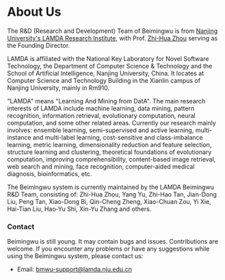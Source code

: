 # About Us

The R&D (Research and Development) Team of Beimingwu is from [Nanjing University's LAMDA Research Institute](https://www.lamda.nju.edu.cn/MainPage.ashx), with Prof. [Zhi-Hua Zhou](http://cs.nju.edu.cn/zhouzh) serving as the Founding Director.

LAMDA is affiliated with the National Key Laboratory for Novel Software Technology, the Department of Computer Science & Technology and the School of Artificial Intelligence, Nanjing University, China. It locates at Computer Science and Technology Building in the Xianlin campus of Nanjing University, mainly in Rm910.

"LAMDA" means "Learning And Mining from DatA". The main research interests of LAMDA include machine learning, data mining, pattern recognition, information retrieval, evolutionary computation, neural computation, and some other related areas. Currently our research mainly involves: ensemble learning, semi-supervised and active learning, multi-instance and multi-label learning, cost-sensitive and class-imbalance learning, metric learning, dimensionality reduction and feature selection, structure learning and clustering, theoretical foundations of evolutionary computation, improving comprehensibility, content-based image retrieval, web search and mining, face recognition, computer-aided medical diagnosis, bioinformatics, etc.

The Beimingwu system is currently maintained by the LAMDA Beimingwu R&D Team, consisting of: <a href="http://cs.nju.edu.cn/zhouzh" style="text-decoration: none; color: inherit;" target="_blank">Zhi-Hua Zhou</a>, <a href="http://www.lamda.nju.edu.cn/yuy" style="text-decoration: none; color: inherit;" target="_blank">Yang Yu</a>, <a href="http://www.lamda.nju.edu.cn/tanzh/" style="text-decoration: none; color: inherit;" target="_blank">Zhi-Hao Tan</a>, <a href="http://www.lamda.nju.edu.cn/liujd/" style="text-decoration: none; color: inherit;" target="_blank">Jian-Dong Liu</a>, <a href="http://www.lamda.nju.edu.cn/tanp/" style="text-decoration: none; color: inherit;" target="_blank">Peng Tan</a>, <a href="http://www.lamda.nju.edu.cn/bixd/" style="text-decoration: none; color: inherit;" target="_blank">Xiao-Dong Bi</a>, <a href="http://www.lamda.nju.edu.cn/zhengqc/" style="text-decoration: none; color: inherit;" target="_blank">Qin-Cheng Zheng</a>, Xiao-Chuan Zou, <a href="http://www.lamda.nju.edu.cn/xiey/" style="text-decoration: none; color: inherit;" target="_blank">Yi Xie</a>, Hai-Tian Liu, Hao-Yu Shi, Xin-Yu Zhang and others.

### Contact

Beimingwu is still young. It may contain bugs and issues. Contributions are welcome. If you encounter any problems or have any suggestions while using the Beimingwu system, please contact us:

- Email: bmwu-support@lamda.nju.edu.cn
